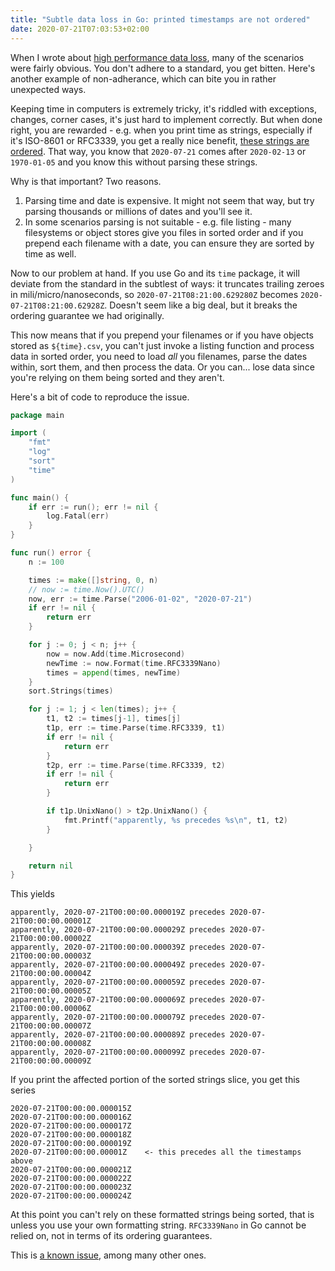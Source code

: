 ```yaml
---
title: "Subtle data loss in Go: printed timestamps are not ordered"
date: 2020-07-21T07:03:53+02:00
---
```


When I wrote about [high performance data loss](https://kokes.github.io/blog/2020/06/12/high-performance-data-loss.html), many of the scenarios were fairly obvious. You don't adhere to a standard, you get bitten. Here's another example of non-adherance, which can bite you in rather unexpected ways.

Keeping time in computers is extremely tricky, it's riddled with exceptions, changes, corner cases, it's just hard to implement correctly. But when done right, you are rewarded - e.g. when you print time as strings, especially if it's ISO-8601 or RFC3339, you get a really nice benefit, [these strings are ordered](https://tools.ietf.org/html/rfc3339#section-5.1). That way, you know that `2020-07-21` comes after `2020-02-13` or `1970-01-05` and you know this without parsing these strings.

Why is that important? Two reasons.

1. Parsing time and date is expensive. It might not seem that way, but try parsing thousands or millions of dates and you'll see it.
2. In some scenarios parsing is not suitable - e.g. file listing - many filesystems or object stores give you files in sorted order and if you prepend each filename with a date, you can ensure they are sorted by time as well.

Now to our problem at hand. If you use Go and its `time` package, it will deviate from the standard in the subtlest of ways: it truncates trailing zeroes in mili/micro/nanoseconds, so `2020-07-21T08:21:00.629280Z` becomes `2020-07-21T08:21:00.62928Z`. Doesn't seem like a big deal, but it breaks the ordering guarantee we had originally.

This now means that if you prepend your filenames or if you have objects stored as `${time}.csv`, you can't just invoke a listing function and process data in sorted order, you need to load _all_ you filenames, parse the dates within, sort them, and then process the data. Or you can... lose data since you're relying on them being sorted and they aren't.

Here's a bit of code to reproduce the issue.

```go
package main

import (
	"fmt"
	"log"
	"sort"
	"time"
)

func main() {
	if err := run(); err != nil {
		log.Fatal(err)
	}
}

func run() error {
	n := 100

	times := make([]string, 0, n)
	// now := time.Now().UTC()
	now, err := time.Parse("2006-01-02", "2020-07-21")
	if err != nil {
		return err
	}

	for j := 0; j < n; j++ {
		now = now.Add(time.Microsecond)
		newTime := now.Format(time.RFC3339Nano)
		times = append(times, newTime)
	}
	sort.Strings(times)

	for j := 1; j < len(times); j++ {
		t1, t2 := times[j-1], times[j]
		t1p, err := time.Parse(time.RFC3339, t1)
		if err != nil {
			return err
		}
		t2p, err := time.Parse(time.RFC3339, t2)
		if err != nil {
			return err
		}

		if t1p.UnixNano() > t2p.UnixNano() {
			fmt.Printf("apparently, %s precedes %s\n", t1, t2)
		}

	}

	return nil
}
```

This yields

```
apparently, 2020-07-21T00:00:00.000019Z precedes 2020-07-21T00:00:00.00001Z
apparently, 2020-07-21T00:00:00.000029Z precedes 2020-07-21T00:00:00.00002Z
apparently, 2020-07-21T00:00:00.000039Z precedes 2020-07-21T00:00:00.00003Z
apparently, 2020-07-21T00:00:00.000049Z precedes 2020-07-21T00:00:00.00004Z
apparently, 2020-07-21T00:00:00.000059Z precedes 2020-07-21T00:00:00.00005Z
apparently, 2020-07-21T00:00:00.000069Z precedes 2020-07-21T00:00:00.00006Z
apparently, 2020-07-21T00:00:00.000079Z precedes 2020-07-21T00:00:00.00007Z
apparently, 2020-07-21T00:00:00.000089Z precedes 2020-07-21T00:00:00.00008Z
apparently, 2020-07-21T00:00:00.000099Z precedes 2020-07-21T00:00:00.00009Z
```

If you print the affected portion of the sorted strings slice, you get this series

```
2020-07-21T00:00:00.000015Z
2020-07-21T00:00:00.000016Z
2020-07-21T00:00:00.000017Z
2020-07-21T00:00:00.000018Z
2020-07-21T00:00:00.000019Z
2020-07-21T00:00:00.00001Z    <- this precedes all the timestamps above
2020-07-21T00:00:00.000021Z
2020-07-21T00:00:00.000022Z
2020-07-21T00:00:00.000023Z
2020-07-21T00:00:00.000024Z
```

At this point you can't rely on these formatted strings being sorted, that is unless you use your own formatting string. `RFC3339Nano` in Go cannot be relied on, not in terms of its ordering guarantees.

This is [a known issue](https://github.com/golang/go/issues?q=is%3Aissue+RFC3339+is%3Aclosed), among many other ones.
